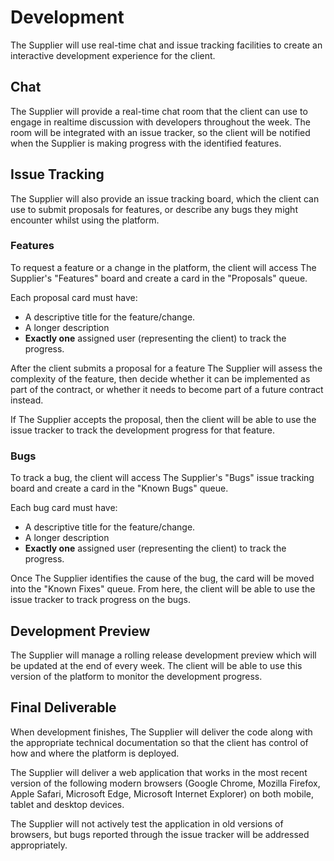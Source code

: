 # Development

The Supplier will use real-time chat and issue tracking facilities to create an interactive development experience for the client.

## Chat
The Supplier will provide a real-time chat room that the client can use to engage in realtime discussion with developers throughout the week. The room will be integrated with an issue tracker, so the client will be notified when the Supplier is making progress with the identified features.

## Issue Tracking
The Supplier will also provide an issue tracking board, which the client can use to submit proposals for features, or describe any bugs they might encounter whilst using the platform.

### Features
To request a feature or a change in the platform, the client will access The Supplier's "Features" board and create a card in the "Proposals" queue.

Each proposal card must have:
* A descriptive title for the feature/change.
* A longer description
* __Exactly one__ assigned user (representing the client) to track the progress.

After the client submits a proposal for a feature The Supplier will assess the complexity of the feature, then decide whether it can be implemented as part of the contract, or whether it needs to become part of a future contract instead.

If The Supplier accepts the proposal, then the client will be able to use the issue tracker to track the development progress for that feature.

### Bugs
To track a bug, the client will access The Supplier's "Bugs" issue tracking board and create a card in the "Known Bugs" queue.

Each bug card must have:
* A descriptive title for the feature/change.
* A longer description
* __Exactly one__ assigned user (representing the client) to track the progress.

Once The Supplier identifies the cause of the bug, the card will be moved into the "Known Fixes" queue. From here, the client will be able to use the issue tracker to track progress on the bugs.

## Development Preview
The Supplier will manage a rolling release development preview which will be updated at the end of every week. The client will be able to use this version of the platform to monitor the development progress.

## Final Deliverable
When development finishes, The Supplier will deliver the code along with the appropriate technical documentation so that the client has control of how and where the platform is deployed.

The Supplier will deliver a web application that works in the most recent version of the following modern browsers (Google Chrome, Mozilla Firefox, Apple Safari, Microsoft Edge, Microsoft Internet Explorer) on both mobile, tablet and desktop devices.

The Supplier will not actively test the application in old versions of browsers, but bugs reported through the issue tracker will be addressed appropriately.

